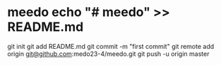 # meedo echo "# meedo" >> README.md
git init
git add README.md
git commit -m "first commit"
git remote add origin git@github.com:medo23-4/meedo.git
git push -u origin master
